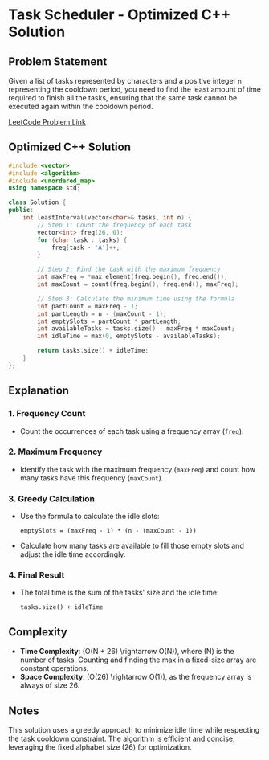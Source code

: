 # Task Scheduler - Optimized C++ Solution

## Problem Statement
Given a list of tasks represented by characters and a positive integer `n` representing the cooldown period, you need to find the least amount of time required to finish all the tasks, ensuring that the same task cannot be executed again within the cooldown period.

[LeetCode Problem Link](https://leetcode.com/problems/task-scheduler/description/)

## Optimized C++ Solution
```cpp
#include <vector>
#include <algorithm>
#include <unordered_map>
using namespace std;

class Solution {
public:
    int leastInterval(vector<char>& tasks, int n) {
        // Step 1: Count the frequency of each task
        vector<int> freq(26, 0);
        for (char task : tasks) {
            freq[task - 'A']++;
        }

        // Step 2: Find the task with the maximum frequency
        int maxFreq = *max_element(freq.begin(), freq.end());
        int maxCount = count(freq.begin(), freq.end(), maxFreq);

        // Step 3: Calculate the minimum time using the formula
        int partCount = maxFreq - 1;
        int partLength = n - (maxCount - 1);
        int emptySlots = partCount * partLength;
        int availableTasks = tasks.size() - maxFreq * maxCount;
        int idleTime = max(0, emptySlots - availableTasks);

        return tasks.size() + idleTime;
    }
};
```

## Explanation
### 1. Frequency Count
- Count the occurrences of each task using a frequency array (`freq`).

### 2. Maximum Frequency
- Identify the task with the maximum frequency (`maxFreq`) and count how many tasks have this frequency (`maxCount`).

### 3. Greedy Calculation
- Use the formula to calculate the idle slots:
  ```
  emptySlots = (maxFreq - 1) * (n - (maxCount - 1))
  ```
- Calculate how many tasks are available to fill those empty slots and adjust the idle time accordingly.

### 4. Final Result
- The total time is the sum of the tasks' size and the idle time:
  ```
  tasks.size() + idleTime
  ```

## Complexity
- **Time Complexity**: \(O(N + 26) \rightarrow O(N)\), where \(N\) is the number of tasks. Counting and finding the max in a fixed-size array are constant operations.
- **Space Complexity**: \(O(26) \rightarrow O(1)\), as the frequency array is always of size 26.

## Notes
This solution uses a greedy approach to minimize idle time while respecting the task cooldown constraint. The algorithm is efficient and concise, leveraging the fixed alphabet size (26) for optimization.
